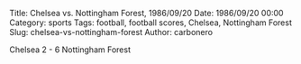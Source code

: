 Title: Chelsea vs. Nottingham Forest, 1986/09/20
Date: 1986/09/20 00:00
Category: sports
Tags: football, football scores, Chelsea, Nottingham Forest
Slug: chelsea-vs-nottingham-forest
Author: carbonero


Chelsea 2 - 6 Nottingham Forest
